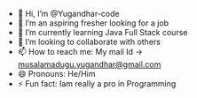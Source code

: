 - 👋 Hi, I’m @Yugandhar-code
- 👀 I’m an aspiring fresher looking for a job
- 🌱 I’m currently learning Java Full Stack course
- 💞️ I’m looking to collaborate with others
- 📫 How to reach me: My mail Id -> musalamadugu.yugandhar@gmail.com
- 😄 Pronouns: He/Him
- ⚡ Fun fact: Iam really a pro in Programming

<!---
Yugandhar-code/Yugandhar-code is a ✨ special ✨ repository because its `README.md` (this file) appears on your GitHub profile.
You can click the Preview link to take a look at your changes.
--->
